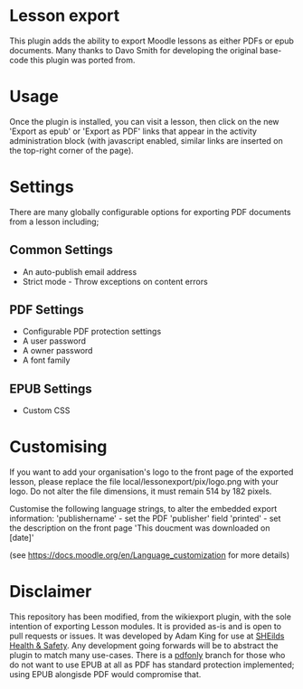 Lesson export
===========

This plugin adds the ability to export Moodle lessons as either PDFs or epub documents.
Many thanks to Davo Smith for developing the original base-code this plugin was ported from.

Usage
=====

Once the plugin is installed, you can visit a lesson, then click on the new 'Export as epub' or 'Export as PDF' links that appear
in the activity administration block (with javascript enabled, similar links are inserted on the top-right corner of the page).

Settings
========

There are many globally configurable options for exporting PDF documents from a lesson including;

## Common Settings
- An auto-publish email address
- Strict mode - Throw exceptions on content errors

## PDF Settings
- Configurable PDF protection settings
- A user password
- A owner password
- A font family

## EPUB Settings
- Custom CSS

Customising
===========

If you want to add your organisation's logo to the front page of the exported lesson, please replace the file
local/lessonexport/pix/logo.png with your logo. Do not alter the file dimensions, it must remain 514 by 182 pixels.

Customise the following language strings, to alter the embedded export information:
'publishername' - set the PDF 'publisher' field
'printed' - set the description on the front page 'This doucment was downloaded on [date]'

(see https://docs.moodle.org/en/Language_customization for more details)

Disclaimer
=======

This repository has been modified, from the wikiexport plugin, with the sole intention of exporting Lesson modules. It is provided as-is and is open to pull
requests or issues. It was developed by Adam King for use at [SHEilds Health & Safety](http://sheilds.org/). Any development going forwards will be to abstract
the plugin to match many use-cases. There is a [pdfonly](https://github.com/adam-p-king/moodle_lessonexport_pdf/tree/pdfonly) branch for those who do not want
to use EPUB at all as PDF has standard protection implemented; using EPUB alongisde PDF would compromise that.